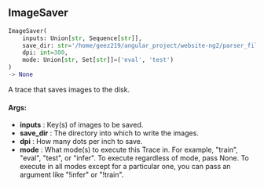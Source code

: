 ## ImageSaver
```python
ImageSaver(
	inputs: Union[str, Sequence[str]],
	save_dir: str='/home/geez219/angular_project/website-ng2/parser_files',
	dpi: int=300,
	mode: Union[str, Set[str]]=('eval', 'test')
)
-> None
```
A trace that saves images to the disk.


#### Args:

* **inputs** :  Key(s) of images to be saved.
* **save_dir** :  The directory into which to write the images.
* **dpi** :  How many dots per inch to save.
* **mode** :  What mode(s) to execute this Trace in. For example, "train", "eval", "test", or "infer". To execute        regardless of mode, pass None. To execute in all modes except for a particular one, you can pass an argument        like "!infer" or "!train".